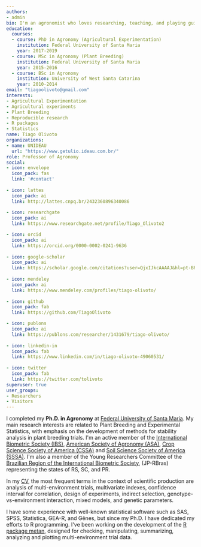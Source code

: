 ```yaml
---
authors:
- admin
bio: I'm an agronomist who loves researching, teaching, and playing guitar. Some of my most important proposals were planned while listening to old Brazilian country music
education:
  courses:
  - course: PhD in Agronomy (Agricultural Experimentation)
    institution: Federal University of Santa Maria
    year: 2017-2019
  - course: MSc in Agronomy (Plant Breeding)
    institution: Federal University of Santa Maria
    year: 2015-2016
  - course: BSc in Agronomy
    institution: University of West Santa Catarina
    year: 2010-2014
email: "tiagoolivoto@gmail.com"
interests:
- Agricultural Experimentation
- Agricultural experiments
- Plant Breeding
- Reproducible research
- R packages
- Statistics
name: Tiago Olivoto
organizations:
- name: UNIDEAU
  url: "https://www.getulio.ideau.com.br/"
role: Professor of Agronomy
social:
- icon: envelope
  icon_pack: fas
  link: '#contact'
  
- icon: lattes
  icon_pack: ai
  link: http://lattes.cnpq.br/2432360896340086
  
- icon: researchgate
  icon_pack: ai
  link: https://www.researchgate.net/profile/Tiago_Olivoto2

- icon: orcid
  icon_pack: ai
  link: https://orcid.org/0000-0002-0241-9636
  
- icon: google-scholar
  icon_pack: ai
  link: https://scholar.google.com/citations?user=QjxIJkcAAAAJ&hl=pt-BR
  
- icon: mendeley
  icon_pack: ai
  link: https://www.mendeley.com/profiles/tiago-olivoto/
  
- icon: github
  icon_pack: fab
  link: https://github.com/TiagoOlivoto

- icon: publons
  icon_pack: ai
  link: https://publons.com/researcher/1431679/tiago-olivoto/
  
- icon: linkedin-in
  icon_pack: fab
  link: https://www.linkedin.com/in/tiago-olivoto-49060531/
  
- icon: twitter
  icon_pack: fab
  link: https://twitter.com/tolivoto  
superuser: true
user_groups:
- Researchers
- Visitors
---
```


I completed my **Ph.D. in Agronomy** at [Federal University of Santa Maria](https://www.ufsm.br/). My main research interests are related to Plant Breeding and Experimental Statistics, with emphasis on the development of methods for stability analysis in plant breeding trials. I'm an active member of the [International Biometric Society (IBS)](https://www.biometricsociety.org/home), [American Society of Agronomy (ASA)](https://www.agronomy.org/), [Crop Science Society of America (CSSA)](https://www.crops.org/) and [Soil Science Society of America (SSSA)](https://www.soils.org/). I'm also a member of the Young Researchers Committee of the [Brazilian Region of the International Biometric Society](http://www.rbras.org.br/?q=pt-br), (JP-RBras) representing the states of RS, SC, and PR.

In my [CV](http://lattes.cnpq.br/2432360896340086), the most frequent terms in the context of scientific production are analysis of multi-environment trials, multivariate indexes, confidence interval for correlation, design of experiments, indirect selection, genotype-vs-environment interaction, mixed models, and genetic parameters. 

I have some experience with well-known statistical software such as SAS, SPSS, Statistica, GEA-R, and Gênes, but since my Ph.D. I have dedicated my efforts to R programming. I've been working on the development of the [R package metan](https://tiagoolivoto.github.io/metan/), designed for checking, manipulating, summarizing, analyzing and plotting multi-environment trial data.

